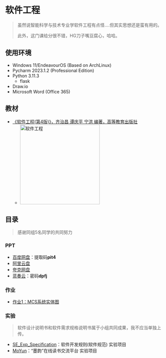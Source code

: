# 软件工程

> 虽然说智能科学与技术专业学软件工程有点怪....但其实思想还是蛮有用的。
>
> 此外，这门课给分很不错，HG刀子嘴豆腐心，哈哈。

## 使用环境

* Windows 11/EndeavourOS (Based on ArchLinux)
* Pycharm 2023.1.2 (Professional Edition)
* Python 3.11.3
  * flask
* Draw.io
* Microsoft Word (Office 365)

## 教材

* [《软件工程(第4版)》，齐治昌 谭庆平 宁洪 编著，高等教育出版社](https://xuanshu.hep.com.cn/front/book/findBookDetails?bookId=5bed818bf18f967ee7f37a60)
  * <img alt="软件工程" width=256 src="https://hepshow-image-formal.oss-cn-beijing.aliyuncs.com/bookCover/2022-01-5w/61f2d66d0cf220f1ff4b1354.jpg">

## 目录

> 感谢同组5名同学的共同努力

### PPT

* [百度网盘](https://pan.baidu.com/s/1IzEC7CuhXBCnHaSIdjkJFQ?pwd=pit4)：提取码**pit4**
* [阿里云盘](https://www.aliyundrive.com/s/yyxBj8mh13V)
* [夸克网盘](https://pan.quark.cn/s/8f6b9d5f5448)
* [蓝奏云](https://steven-zhl.lanzoul.com/b04e737fg)：密码**dpfj**

### 作业

* [作业1：MCS系统实体图](./Hwk/Hwk1/实体图.drawio)

### 实验

> 软件设计说明书和软件需求规格说明书属于小组共同成果，我不应当单独上传。

* [SE_Exp_Specification](https://github.com/Steven-Zhl/SE_Exp_Specification)：软件开发规则(软件规范) 实验项目
* [MoYun](https://github.com/Steven-Zhl/MoYun)：“墨韵”在线读书交流平台 实验项目
